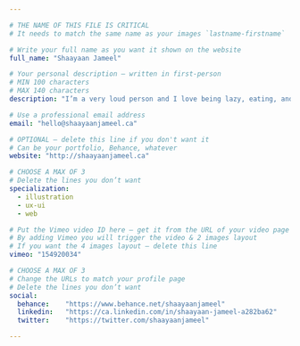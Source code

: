 ```yaml
---

# THE NAME OF THIS FILE IS CRITICAL
# It needs to match the same name as your images `lastname-firstname`

# Write your full name as you want it shown on the website
full_name: "Shaayaan Jameel"

# Your personal description — written in first-person
# MIN 100 characters
# MAX 140 characters
description: "I’m a very loud person and I love being lazy, eating, and gaming at times. I can be really weird and I have a slight obsession with minions, but that’s okay!"

# Use a professional email address
email: "hello@shaayaanjameel.ca"

# OPTIONAL — delete this line if you don't want it
# Can be your portfolio, Behance, whatever
website: "http://shaayaanjameel.ca"

# CHOOSE A MAX OF 3
# Delete the lines you don’t want
specialization:
  - illustration
  - ux-ui
  - web

# Put the Vimeo video ID here — get it from the URL of your video page
# By adding Vimeo you will trigger the video & 2 images layout
# If you want the 4 images layout — delete this line
vimeo: "154920034"

# CHOOSE A MAX OF 3
# Change the URLs to match your profile page
# Delete the lines you don’t want
social:
  behance:    "https://www.behance.net/shaayaanjameel"
  linkedin:   "https://ca.linkedin.com/in/shaayaan-jameel-a282ba62"
  twitter:    "https://twitter.com/shaayaanjameel"

---
```

